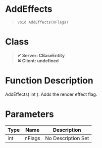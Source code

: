 # AddEffects
> `void AddEffects(nFlags)`
# Class
> __✔ Server: CBaseEntity__  
> __✖ Client: undefined__  
# Function Description
AddEffects( int ): Adds the render effect flag.
# Parameters
Type|Name|Description
--|--|--
int|nFlags|No Description Set

